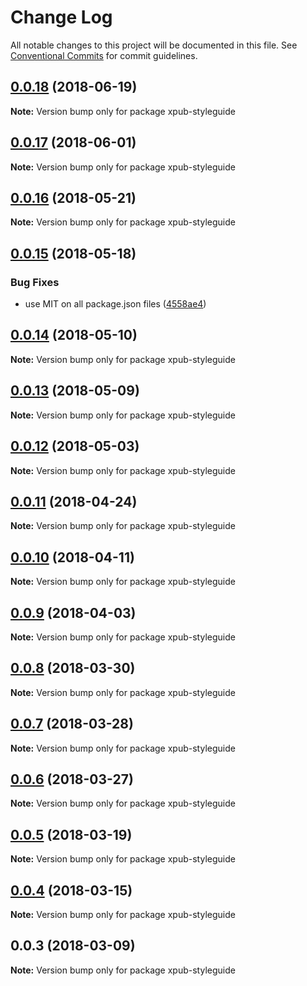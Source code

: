 # Change Log

All notable changes to this project will be documented in this file.
See [Conventional Commits](https://conventionalcommits.org) for commit guidelines.

<a name="0.0.18"></a>
## [0.0.18](https://gitlab.coko.foundation/pubsweet/pubsweet/compare/xpub-styleguide@0.0.17...xpub-styleguide@0.0.18) (2018-06-19)




**Note:** Version bump only for package xpub-styleguide

<a name="0.0.17"></a>
## [0.0.17](https://gitlab.coko.foundation/pubsweet/pubsweet/compare/xpub-styleguide@0.0.16...xpub-styleguide@0.0.17) (2018-06-01)




**Note:** Version bump only for package xpub-styleguide

<a name="0.0.16"></a>
## [0.0.16](https://gitlab.coko.foundation/pubsweet/pubsweet/compare/xpub-styleguide@0.0.15...xpub-styleguide@0.0.16) (2018-05-21)




**Note:** Version bump only for package xpub-styleguide

<a name="0.0.15"></a>
## [0.0.15](https://gitlab.coko.foundation/pubsweet/pubsweet/compare/xpub-styleguide@0.0.14...xpub-styleguide@0.0.15) (2018-05-18)


### Bug Fixes

* use MIT on all package.json files ([4558ae4](https://gitlab.coko.foundation/pubsweet/pubsweet/commit/4558ae4))




<a name="0.0.14"></a>
## [0.0.14](https://gitlab.coko.foundation/pubsweet/pubsweet/compare/xpub-styleguide@0.0.13...xpub-styleguide@0.0.14) (2018-05-10)




**Note:** Version bump only for package xpub-styleguide

<a name="0.0.13"></a>
## [0.0.13](https://gitlab.coko.foundation/pubsweet/pubsweet/compare/xpub-styleguide@0.0.12...xpub-styleguide@0.0.13) (2018-05-09)




**Note:** Version bump only for package xpub-styleguide

<a name="0.0.12"></a>
## [0.0.12](https://gitlab.coko.foundation/pubsweet/pubsweet/compare/xpub-styleguide@0.0.11...xpub-styleguide@0.0.12) (2018-05-03)




**Note:** Version bump only for package xpub-styleguide

<a name="0.0.11"></a>
## [0.0.11](https://gitlab.coko.foundation/pubsweet/pubsweet/compare/xpub-styleguide@0.0.10...xpub-styleguide@0.0.11) (2018-04-24)




**Note:** Version bump only for package xpub-styleguide

<a name="0.0.10"></a>
## [0.0.10](https://gitlab.coko.foundation/pubsweet/pubsweet/compare/xpub-styleguide@0.0.9...xpub-styleguide@0.0.10) (2018-04-11)




**Note:** Version bump only for package xpub-styleguide

<a name="0.0.9"></a>
## [0.0.9](https://gitlab.coko.foundation/pubsweet/pubsweet/compare/xpub-styleguide@0.0.8...xpub-styleguide@0.0.9) (2018-04-03)




**Note:** Version bump only for package xpub-styleguide

<a name="0.0.8"></a>
## [0.0.8](https://gitlab.coko.foundation/pubsweet/pubsweet/compare/xpub-styleguide@0.0.7...xpub-styleguide@0.0.8) (2018-03-30)




**Note:** Version bump only for package xpub-styleguide

<a name="0.0.7"></a>
## [0.0.7](https://gitlab.coko.foundation/pubsweet/pubsweet/compare/xpub-styleguide@0.0.6...xpub-styleguide@0.0.7) (2018-03-28)




**Note:** Version bump only for package xpub-styleguide

<a name="0.0.6"></a>
## [0.0.6](https://gitlab.coko.foundation/pubsweet/pubsweet/compare/xpub-styleguide@0.0.5...xpub-styleguide@0.0.6) (2018-03-27)




**Note:** Version bump only for package xpub-styleguide

<a name="0.0.5"></a>
## [0.0.5](https://gitlab.coko.foundation/pubsweet/pubsweet/compare/xpub-styleguide@0.0.4...xpub-styleguide@0.0.5) (2018-03-19)




**Note:** Version bump only for package xpub-styleguide

<a name="0.0.4"></a>
## [0.0.4](https://gitlab.coko.foundation/pubsweet/pubsweet/compare/xpub-styleguide@0.0.3...xpub-styleguide@0.0.4) (2018-03-15)




**Note:** Version bump only for package xpub-styleguide

<a name="0.0.3"></a>

## 0.0.3 (2018-03-09)

**Note:** Version bump only for package xpub-styleguide
